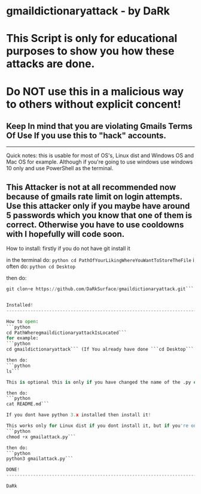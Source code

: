 # gmaildictionaryattack - by DaRk
# This Script is only for educational purposes to show you how these attacks are done. 
# Do NOT use this in a malicious way to others without explicit concent!
## Keep In mind that you are violating **Gmails Terms Of Use** If you use this to "hack" accounts.
-----------------------------------------------------------------------------------------------------------------------------------------------------------------------
Quick notes:
this is usable for most of OS's, Linux dist and Windows OS and Mac OS for example. Although if you're going to use windows use windows 10 only and use PowerShell as the terminal. 

This Attacker is not at all recommended now because of gmails rate limit on login attempts. Use this attacker only if you maybe have around 5 passwords which you know that one of them is correct. Otherwise you have to use cooldowns with I hopefully will code soon. 
-----------------------------------------------------------------------------------------------------------------------------------------------------------------------

How to install:
firstly if you do not have git install it

in the terminal do:
```python cd PathOfYourLikingWhereYouWantToStoreTheFile```
i often do:
```python cd Desktop```

then do:
```python
git clon+e https://github.com/DaRkSurface/gmaildictionaryattack.git```


Installed!
-----------------------------------------------------------------------------------------------------------------------------------------------------------------------

How to open:
```python
cd PathWheregmaildictionaryattackIsLocated```
for example: 
```python
cd gmaildictionaryattack``` (If You already have done ```cd Desktop```

then do:
```python
ls```

This is optional this is only if you have changed the name of the .py or if you want to see all the files.

then do:
```python
cat README.md```

If you dont have python 3.x installed then install it!

This works only for Linux dist if you dont install it, but if you're on windows I don't think you need it:
```python
chmod +x gmailattack.py```

then do: 
```python
python3 gmailattack.py```

DONE!
-----------------------------------------------------------------------------------------------------------------------------------------------------------------------

DaRk
